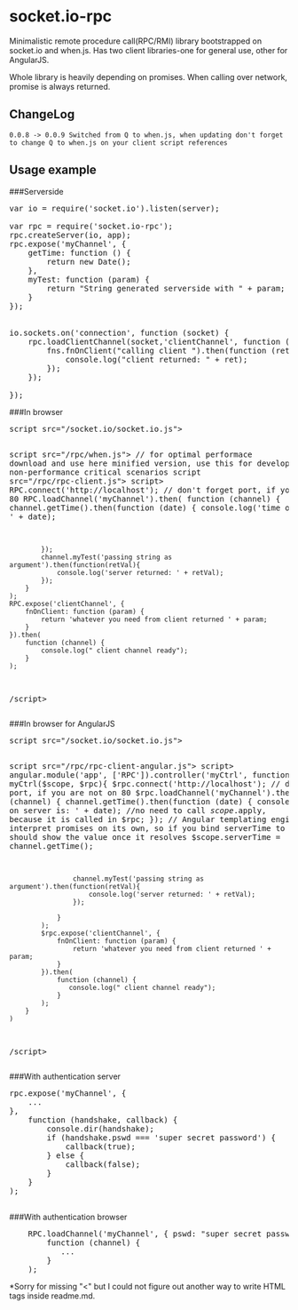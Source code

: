 # socket.io-rpc
Minimalistic remote procedure call(RPC/RMI) library bootstrapped on socket.io and when.js. Has two client libraries-one for general use, other for AngularJS.

Whole library is heavily depending on promises. When calling over network, promise is always returned.
## ChangeLog
    0.0.8 -> 0.0.9 Switched from Q to when.js, when updating don't forget to change Q to when.js on your client script references
## Usage example
###Serverside
<pre>
var io = require('socket.io').listen(server);

var rpc = require('socket.io-rpc');
rpc.createServer(io, app);
rpc.expose('myChannel', {
    getTime: function () {
        return new Date();
    },
    myTest: function (param) {
        return "String generated serverside with " + param;
    }
});


io.sockets.on('connection', function (socket) {
    rpc.loadClientChannel(socket,'clientChannel', function (socket, fns) {
        fns.fnOnClient("calling client ").then(function (ret) {
            console.log("client returned: " + ret);
        });
    });

});
</pre>

###In browser
<pre>
script src="/socket.io/socket.io.js"></script>
script src="/rpc/when.js"></script>    // for optimal performace download and use here minified version, use this for development or for non-performance critical scenarios
script src="/rpc/rpc-client.js"></script>
script>
    RPC.connect('http://localhost'); // don't forget port, if you are not on 80
    RPC.loadChannel('myChannel').then(
        function (channel) {
            channel.getTime().then(function (date) {
                console.log('time on server is: ' + date);

            });
            channel.myTest('passing string as argument').then(function(retVal){
                console.log('server returned: ' + retVal);
            });
        }
    );
    RPC.expose('clientChannel', {
        fnOnClient: function (param) {
            return 'whatever you need from client returned ' + param;
        }
    }).then(
        function (channel) {
            console.log(" client channel ready");
        }
    );
/script>
</pre>

###In browser for AngularJS
<pre>
script src="/socket.io/socket.io.js"></script>
script src="/rpc/rpc-client-angular.js"></script>
script>
    angular.module('app', ['RPC']).controller('myCtrl', 
        function myCtrl($scope, $rpc){
            $rpc.connect('http://localhost');   // don't forget port, if you are not on 80
            $rpc.loadChannel('myChannel').then(
                function (channel) {
                    channel.getTime().then(function (date) {
                        console.log('time on server is: ' + date);
                        //no need to call $scope.$apply, because it is called in $rpc;
                    });
                    // Angular templating engine can interpret promises on its own, so if you bind serverTime to template, it should show the value once it resolves
                    $scope.serverTime = channel.getTime();
                    
                    channel.myTest('passing string as argument').then(function(retVal){
                        console.log('server returned: ' + retVal);
                    });
                    
                }
            );
            $rpc.expose('clientChannel', {
                fnOnClient: function (param) {
                    return 'whatever you need from client returned ' + param;
                }
            }).then(
                function (channel) {
                   console.log(" client channel ready");
                }
            );
        }
    )
/script>
</pre>

###With authentication server
<pre>
rpc.expose('myChannel', {
    ...
},
    function (handshake, callback) {
        console.dir(handshake);
        if (handshake.pswd === 'super secret password') {   //or any other kind of logic you need
            callback(true);
        } else {
            callback(false);
        }
    }
);

</pre>
###With authentication browser
<pre>
    RPC.loadChannel('myChannel', { pswd: "super secret password" }).then(
        function (channel) {
           ...
        }
    );
</pre>
*Sorry for missing "<" but I could not figure out another way to write HTML tags inside readme.md.
